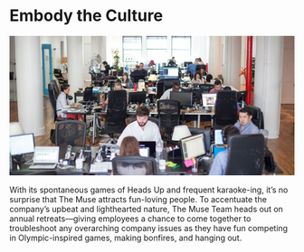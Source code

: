 # Embody the Culture

![](office2.jpg)

With its spontaneous games of Heads Up and frequent karaoke-ing, it’s no surprise that The Muse attracts fun-loving people. To accentuate the company’s upbeat and lighthearted nature, The Muse Team heads out on annual retreats—giving employees a chance to come together to troubleshoot any overarching company issues as they have fun competing in Olympic-inspired games, making bonfires, and hanging out.




